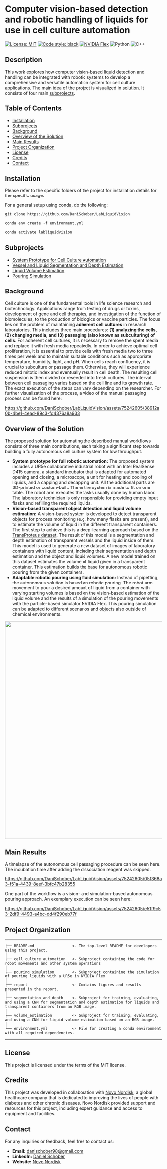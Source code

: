 # Computer vision-based detection and robotic handling of liquids for use in cell culture automation

[![License: MIT](https://img.shields.io/badge/License-MIT-yellow.svg)](https://opensource.org/licenses/MIT)
[![Code style: black](https://img.shields.io/badge/code%20style-black-000000.svg)](https://github.com/psf/black)
[![NVIDIA Flex](https://img.shields.io/badge/NVIDIA-Flex-green)](https://developer.nvidia.com/flex)
![Python](https://img.shields.io/badge/Python-3.9-blue)
![C++](https://img.shields.io/badge/C++-11-orange) 


## Description

This work explores how computer vision-based liquid detection and handling can be integrated with robotic systems to develop a comprehensive and versatile automation system for cell culture applications. The main idea of the project is visualized in [solution](#solution). It consists of four main [subprojects](#subprojects).
## Table of Contents

- [Installation](#installation)
- [Subprojects](#subprojects)
- [Background](#background)
- [Overview of the Solution](#solution)
- [Main Results](#results)
- [Project Organization](#orga)
- [License](#license)
- [Credits](#credits)
- [Contact](#contact)

## Installation

Please refer to the specific folders of the project for installation details for the specific usage.

For a general setup using conda, do the following:

```python
git clone https://github.com/DaniSchober/LabLiquidVision
```
```python
conda env create -f environment.yml
```
```python
conda activate labliquidvision
```

## Subprojects

- [System Prototype for Cell Culture Automation](https://github.com/DaniSchober/thesis/tree/main/cell_culture_automation)
- [Vessel and Liquid Segmentation and Depth Estimation](https://github.com/DaniSchober/thesis/tree/main/segmentation_and_depth)
- [Liquid Volume Estimation](https://github.com/DaniSchober/thesis/tree/main/volume_estimation)
- [Pouring Simulation](https://github.com/DaniSchober/thesis/tree/main/pouring_simulation)


## Background

Cell culture is one of the fundamental tools in life science research and biotechnology. Applications range from testing of drugs or toxins, development of gene and cell therapies, and investigation of the function of biomolecules, to the production of biologics or vaccine particles. The focus lies on the problem of maintaining **adherent cell cultures** in research laboratories.  This includes three main procedures: **(1) analyzing the cells, (2) changing media, and (3) passaging (also known as subculturing) of cells**. For adherent cell cultures, it is necessary to remove the spent media and replace it with fresh media repeatedly. In order to achieve optimal cell proliferation, it is essential to provide cells with fresh media two to three times per week and to maintain suitable conditions such as appropriate temperature, humidity, light, and pH. When cells reach confluency, it is crucial to subculture or passage them. Otherwise, they will experience reduced mitotic index and eventually result in cell death. The resulting cell suspension is then divided or reseeded into fresh cultures. The interval between cell passaging varies based on the cell line and its growth rate. The exact execution of the steps can vary depending on the researcher. For further visualization of the process, a video of the manual passaging process can be found here:

https://github.com/DaniSchober/LabLiquidVision/assets/75242605/38912a0b-4be1-4ead-89c3-fd4376a8a933

## <a id="solution"></a> Overview of the Solution

The proposed solution for automating the described manual workflows consists of three main contributions, each taking a significant step towards building a fully autonomous cell culture system for low throughput. 
- **System prototype for full robotic automation:** The proposed system includes a UR5e collaborative industrial robot with an Intel RealSense D415 camera, a standard incubator that is adapted for automated opening and closing, a microscope, a unit for heating and cooling of liquids, and a capping and decapping unit. All the additional parts are 3D-printed or custom-built. The entire system is made to fit on one table. The robot arm executes the tasks usually done by human labor. The laboratory technician is only responsible for providing empty input flasks and refilling the required liquids. 
- **Vision-based transparent object detection and liquid volume estimation:** A vision-based system is developed to detect transparent objects for process monitoring (e.g. how many flasks are present), and to estimate the volume of liquid in the different transparent containers. The first step to achieve this is a deep-learning approach based on the [TransProteus dataset](https://www.cs.toronto.edu/matterlab/TransProteus/). The result of this model is a segmentation and depth estimation of transparent vessels and the liquid inside of them. This model is used to generate a new dataset of images of laboratory containers with liquid content, including their segmentation and depth estimation and the object and liquid volumes. A new model trained on this dataset estimates the volume of liquid given in a transparent container. This estimation builds the base for autonomous robotic pouring from the given containers. 
- **Adaptable robotic pouring using fluid simulation:** Instead of pipetting, the autonomous solution is based on robotic pouring. The robot arm movement to pour a desired amount of liquid from a container with varying starting volumes is based on the vision-based estimation of the liquid volume and the results of a simulation of the pouring movements with the particle-based simulator NVIDIA Flex. This pouring simulation can be adapted to different scenarios and objects also outside of chemical environments.

<img src="https://user-images.githubusercontent.com/75242605/236624972-99bd9f4b-c346-44b6-8f89-11d8068a09f8.png" width="700">

## <a id="results"></a> Main Results

A timelapse of the autonomous cell passaging procedure can be seen here. The incubation time after adding the dissociation reagent was skipped.

https://github.com/DaniSchober/LabLiquidVision/assets/75242605/05f368a3-f51a-4439-8eef-3bfc47b28355

One part of the workflow is a vision- and simulation-based autonomous pouring approach. An exemplary execution can be seen here:

https://github.com/DaniSchober/LabLiquidVision/assets/75242605/e51f9c53-2df9-4493-a4bc-dd4f290eb77f

## <a id="orga"></a> Project Organization

------------

    ├── README.md                 <- The top-level README for developers using this project.
    │
    ├── cell_culture_automation   <- Subproject containing the code for robot movements and other system operations
    │
    ├── pouring_simulation        <- Subproject containing the simulation of pouring liquids with a UR5e in NVIDIA Flex
    │  
    ├── report                    <- Contains figures and results presented in the report.
    │   
    ├── segmentation_and_depth    <- Subproject for training, evaluating, and using a CNN for segmentation and depth estimation for liquids and transparent containers from an RGB image.
    │
    ├── volume_estimation         <- Subproject for training, evaluating, and using a CNN for liquid volume estimation based on an RGB image.
    │
    └── environment.yml           <- File for creating a conda environment with all required dependencies.
--------

## License

This project is licensed under the terms of the MIT license. 

## Credits

This project was developed in collaboration with [Novo Nordisk](https://www.novonordisk.com/), a global healthcare company that is dedicated to improving the lives of people with diabetes and other chronic diseases. Novo Nordisk provided support and resources for this project, including expert guidance and access to equipment and facilities.

## Contact

For any inquiries or feedback, feel free to contact us:

- **Email:** danischober98@gmail.com
- **LinkedIn:** [Daniel Schober](https://www.linkedin.com/in/d-schober)
- **Website:** [Novo Nordisk](https://www.novonordisk.com/)


